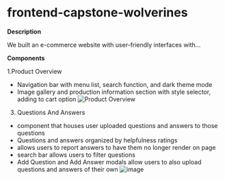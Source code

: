 # frontend-capstone-wolverines
**Description**

We built an e-commerce website with user-friendly interfaces with...

**Components**

1.Product Overview
- Navigation bar with menu list, search function, and dark theme mode
- Image gallery and production information section with style selector, adding to cart option
![Product Overview](https://user-images.githubusercontent.com/26387488/172020601-c541f147-b469-4095-8438-896c977d0823.png)


3. Questions And Answers
  - component that houses user uploaded questions and answers to those questions
  - Questions and answers organized by helpfulness ratings
  - allows users to report answers to have them no longer render on page
  - search bar allows users to filter questions
  - Add Question and Add Answer modals allow users to also upload questions and answers of their own
  ![image](https://user-images.githubusercontent.com/94881840/172021395-9b0f389c-a837-417d-b79f-ed7fe7d5a7df.png)

